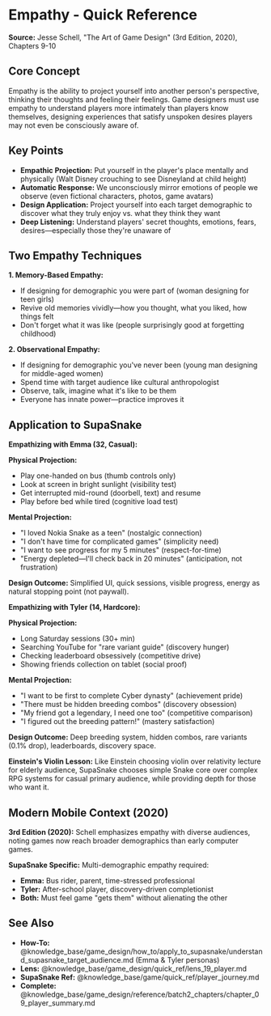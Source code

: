 # Empathy - Quick Reference

**Source:** Jesse Schell, "The Art of Game Design" (3rd Edition, 2020), Chapters 9-10

## Core Concept

Empathy is the ability to project yourself into another person's perspective, thinking their thoughts and feeling their feelings. Game designers must use empathy to understand players more intimately than players know themselves, designing experiences that satisfy unspoken desires players may not even be consciously aware of.

## Key Points

- **Empathic Projection:** Put yourself in the player's place mentally and physically (Walt Disney crouching to see Disneyland at child height)
- **Automatic Response:** We unconsciously mirror emotions of people we observe (even fictional characters, photos, game avatars)
- **Design Application:** Project yourself into each target demographic to discover what they truly enjoy vs. what they think they want
- **Deep Listening:** Understand players' secret thoughts, emotions, fears, desires—especially those they're unaware of

## Two Empathy Techniques

**1. Memory-Based Empathy:**
- If designing for demographic you were part of (woman designing for teen girls)
- Revive old memories vividly—how you thought, what you liked, how things felt
- Don't forget what it was like (people surprisingly good at forgetting childhood)

**2. Observational Empathy:**
- If designing for demographic you've never been (young man designing for middle-aged women)
- Spend time with target audience like cultural anthropologist
- Observe, talk, imagine what it's like to be them
- Everyone has innate power—practice improves it

## Application to SupaSnake

**Empathizing with Emma (32, Casual):**

**Physical Projection:**
- Play one-handed on bus (thumb controls only)
- Look at screen in bright sunlight (visibility test)
- Get interrupted mid-round (doorbell, text) and resume
- Play before bed while tired (cognitive load test)

**Mental Projection:**
- "I loved Nokia Snake as a teen" (nostalgic connection)
- "I don't have time for complicated games" (simplicity need)
- "I want to see progress for my 5 minutes" (respect-for-time)
- "Energy depleted—I'll check back in 20 minutes" (anticipation, not frustration)

**Design Outcome:** Simplified UI, quick sessions, visible progress, energy as natural stopping point (not paywall).

**Empathizing with Tyler (14, Hardcore):**

**Physical Projection:**
- Long Saturday sessions (30+ min)
- Searching YouTube for "rare variant guide" (discovery hunger)
- Checking leaderboard obsessively (competitive drive)
- Showing friends collection on tablet (social proof)

**Mental Projection:**
- "I want to be first to complete Cyber dynasty" (achievement pride)
- "There must be hidden breeding combos" (discovery obsession)
- "My friend got a legendary, I need one too" (competitive comparison)
- "I figured out the breeding pattern!" (mastery satisfaction)

**Design Outcome:** Deep breeding system, hidden combos, rare variants (0.1% drop), leaderboards, discovery space.

**Einstein's Violin Lesson:** Like Einstein choosing violin over relativity lecture for elderly audience, SupaSnake chooses simple Snake core over complex RPG systems for casual primary audience, while providing depth for those who want it.

## Modern Mobile Context (2020)

**3rd Edition (2020):** Schell emphasizes empathy with diverse audiences, noting games now reach broader demographics than early computer games.

**SupaSnake Specific:** Multi-demographic empathy required:
- **Emma:** Bus rider, parent, time-stressed professional
- **Tyler:** After-school player, discovery-driven completionist
- **Both:** Must feel game "gets them" without alienating the other

## See Also

- **How-To:** @knowledge_base/game_design/how_to/apply_to_supasnake/understand_supasnake_target_audience.md (Emma & Tyler personas)
- **Lens:** @knowledge_base/game_design/quick_ref/lens_19_player.md
- **SupaSnake Ref:** @knowledge_base/game/quick_ref/player_journey.md
- **Complete:** @knowledge_base/game_design/reference/batch2_chapters/chapter_09_player_summary.md
